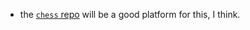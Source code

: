 - the [`chess` repo](https://github.com/zevaverbach/chess-front) will be a good platform for this, I think.
